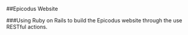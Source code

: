 ##Epicodus Website

###Using Ruby on Rails to build the Epicodus website through the use RESTful actions.
